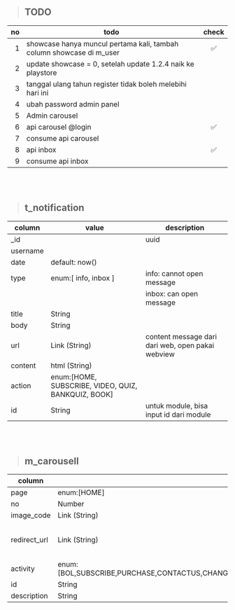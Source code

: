 > ##  TODO

|no|todo|check|
|---:|---|:---:|
|1|showcase hanya muncul pertama kali, tambah column showcase di m_user|✅|
|2|update showcase = 0, setelah update 1.2.4 naik ke playstore||
|3|tanggal ulang tahun register tidak boleh melebihi hari ini||
|4|ubah password admin panel||
|5|Admin carousel||
|6|api carousel @login|✅|
|7|consume api carousel||
|8|api inbox|✅|
|9|consume api inbox||

<br/><br/>

> ##  t_notification

|column|value|description|
|---|---|---|
|_id||uuid
|username||
|date|default: now()| 
|type|enum:[ info, inbox ]| info: cannot open message
||| inbox: can open message
|title|String|
|body|String|
|url|Link (String)|content message dari dari web, open pakai webview
|content|html (String)|
|action|enum:[HOME, SUBSCRIBE, VIDEO, QUIZ, BANKQUIZ, BOOK]|
|id|String|untuk module, bisa input id dari module

<br/><br/>

> ## m_carousell
|column|value|description|
|---|---|---|
|page|enum:[HOME]|
|no|Number|
|image_code|Link (String)|
|redirect_url|Link (String)|choose one either redirect_url or activity
|activity|enum:[BOL,SUBSCRIBE,PURCHASE,CONTACTUS,CHANGEPROFILE,FILE,VIDEO,BOOK,QUIZ,BANKQUIZ,INBOX,HOME]|
|id|String|
|description|String|
